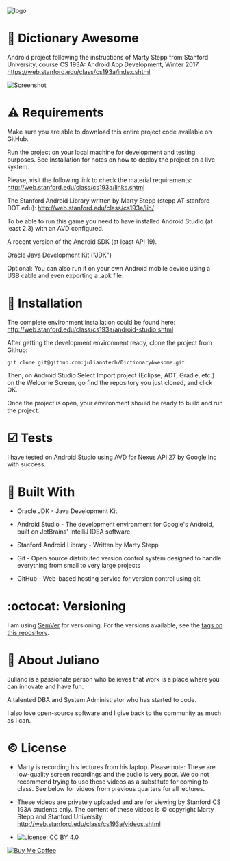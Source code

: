 ![logo](https://github.com/julianotech/DictionaryAwesome/blob/master/stanford.png)

# :blue_book: Dictionary Awesome
Android project following the instructions of Marty Stepp from Stanford University,
course CS 193A: Android App Development, Winter 2017. https://web.stanford.edu/class/cs193a/index.shtml

![Screenshot](https://github.com/julianotech/DictionaryAwesome/blob/master/screenshot.png)

# ⚠ Requirements

Make sure you are able to download this entire project code available on GitHub.

Run the project on your local machine for development and testing purposes. See Installation for notes on how to deploy the project on a live system.

Please, visit the following  link to check the material requirements: http://web.stanford.edu/class/cs193a/links.shtml

The Stanford Android Library written by Marty Stepp (stepp AT stanford DOT edu):  http://web.stanford.edu/class/cs193a/lib/

To be able to run this game you need to have installed Android Studio (at least 2.3) with an AVD configured. 

A recent version of the Android SDK (at least API 19). 

Oracle Java Development Kit ("JDK")

Optional: You can also run it on your own Android mobile device using a USB cable and even exporting a .apk file.

# 💾 Installation

The complete environment installation could be found here: http://web.stanford.edu/class/cs193a/android-studio.shtml

After getting the development environment ready, clone the project from Github:
```
git clone git@github.com:julianotech/DictionaryAwesome.git
```
Then, on Android Studio Select Import project (Eclipse, ADT, Gradle, etc.) on the Welcome Screen, go find the repository you just cloned, and click OK.

Once the project is open, your environment should be ready to build and run the project.


# ☑ Tests

I have tested on Android Studio using AVD for Nexus API 27 by Google Inc with success.


# 🔨 Built With

- Oracle JDK - Java Development Kit

- Android Studio - The development environment for Google's Android, built on JetBrains' IntelliJ IDEA software

- Stanford Android Library - Written by Marty Stepp

- Git - Open source distributed version control system designed to handle everything from small to very large projects

- GitHub - Web-based hosting service for version control using git
    

# :octocat: Versioning

I am using [SemVer](http://semver.org/) for versioning. For the versions available, see the [tags on this repository](https://github.com/julianotech/DictionaryAwesome/tags).

# :man: About Juliano

Juliano is a passionate person who believes that work is a place where you can innovate and have fun.

A talented DBA and System Administrator who has started to code.

I also love open-source software and I give back to the community as much as I can.

# :copyright: License
- Marty is recording his lectures from his laptop. Please note: These are low-quality screen recordings and the audio is very poor. We do not recommend trying to use these videos as a substitute for coming to class. See below for videos from previous quarters for all lectures.

- These videos are privately uploaded and are for viewing by Stanford CS 193A students only. The content of these videos is © copyright Marty Stepp and Stanford University. 
http://web.stanford.edu/class/cs193a/videos.shtml

- [![License: CC BY 4.0](https://img.shields.io/badge/License-CC%20BY%204.0-lightgrey.svg)](https://creativecommons.org/licenses/by/4.0/)

[![Buy Me Coffee](https://github.com/julianotech/JPianoTiles/blob/master/coffe.png)](https://revolut.me/hotsauce)
